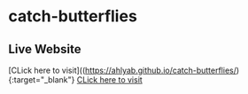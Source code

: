 # catch-butterflies

## Live Website
[CLick here to visit]((https://ahlyab.github.io/catch-butterflies/){:target="_blank"}
<a href="https://ahlyab.github.io/catch-butterflies/" target="_blank">CLick here to visit</a>
